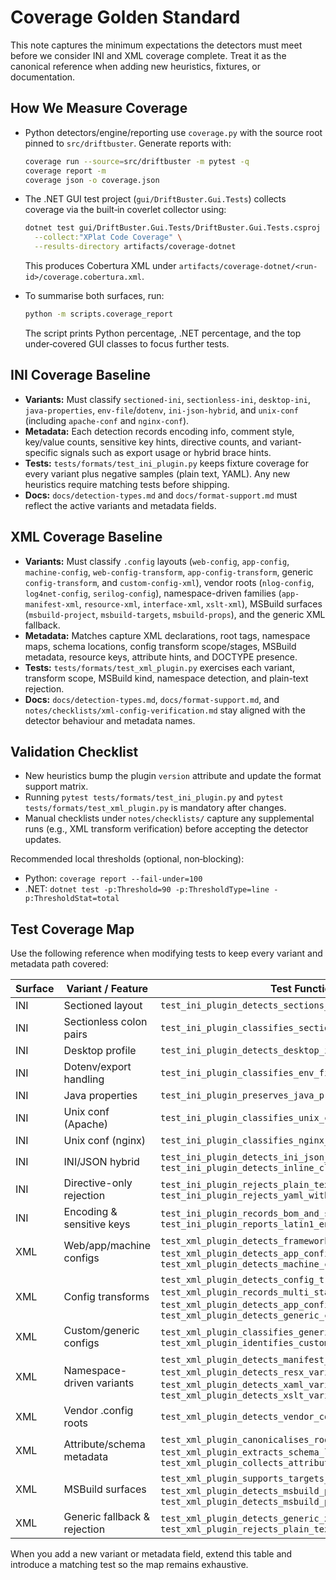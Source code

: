 # Coverage Golden Standard

This note captures the minimum expectations the detectors must meet before we
consider INI and XML coverage complete. Treat it as the canonical reference
when adding new heuristics, fixtures, or documentation.

## How We Measure Coverage

- Python detectors/engine/reporting use `coverage.py` with the source root
  pinned to `src/driftbuster`. Generate reports with:

  ```sh
  coverage run --source=src/driftbuster -m pytest -q
  coverage report -m
  coverage json -o coverage.json
  ```

- The .NET GUI test project (`gui/DriftBuster.Gui.Tests`) collects coverage via
  the built‑in coverlet collector using:

  ```sh
  dotnet test gui/DriftBuster.Gui.Tests/DriftBuster.Gui.Tests.csproj \
    --collect:"XPlat Code Coverage" \
    --results-directory artifacts/coverage-dotnet
  ```

  This produces Cobertura XML under
  `artifacts/coverage-dotnet/<run-id>/coverage.cobertura.xml`.

- To summarise both surfaces, run:

  ```sh
  python -m scripts.coverage_report
  ```

  The script prints Python percentage, .NET percentage, and the top
  under‑covered GUI classes to focus further tests.

## INI Coverage Baseline
- **Variants:** Must classify `sectioned-ini`, `sectionless-ini`, `desktop-ini`,
  `java-properties`, `env-file`/`dotenv`, `ini-json-hybrid`, and
  `unix-conf` (including `apache-conf` and `nginx-conf`).
- **Metadata:** Each detection records encoding info, comment style, key/value
  counts, sensitive key hints, directive counts, and variant-specific signals
  such as export usage or hybrid brace hints.
- **Tests:** `tests/formats/test_ini_plugin.py` keeps fixture coverage for every
  variant plus negative samples (plain text, YAML). Any new heuristics require
  matching tests before shipping.
- **Docs:** `docs/detection-types.md` and `docs/format-support.md` must reflect
  the active variants and metadata fields.

## XML Coverage Baseline
- **Variants:** Must classify `.config` layouts (`web-config`, `app-config`,
  `machine-config`, `web-config-transform`, `app-config-transform`, generic
  `config-transform`, and `custom-config-xml`), vendor roots (`nlog-config`,
  `log4net-config`, `serilog-config`), namespace-driven families
  (`app-manifest-xml`, `resource-xml`, `interface-xml`, `xslt-xml`), MSBuild
  surfaces (`msbuild-project`, `msbuild-targets`, `msbuild-props`), and the
  generic XML fallback.
- **Metadata:** Matches capture XML declarations, root tags, namespace maps,
  schema locations, config transform scope/stages, MSBuild metadata, resource
  keys, attribute hints, and DOCTYPE presence.
- **Tests:** `tests/formats/test_xml_plugin.py` exercises each variant,
  transform scope, MSBuild kind, namespace detection, and plain-text rejection.
- **Docs:** `docs/detection-types.md`, `docs/format-support.md`, and
  `notes/checklists/xml-config-verification.md` stay aligned with the detector
  behaviour and metadata names.

## Validation Checklist
- New heuristics bump the plugin `version` attribute and update the format
  support matrix.
- Running `pytest tests/formats/test_ini_plugin.py` and
  `pytest tests/formats/test_xml_plugin.py` is mandatory after changes.
- Manual checklists under `notes/checklists/` capture any supplemental runs
  (e.g., XML transform verification) before accepting the detector updates.

Recommended local thresholds (optional, non‑blocking):

- Python: `coverage report --fail-under=100`
- .NET: `dotnet test -p:Threshold=90 -p:ThresholdType=line -p:ThresholdStat=total`

## Test Coverage Map

Use the following reference when modifying tests to keep every variant and
metadata path covered:

| Surface | Variant / Feature | Test Function |
|---------|-------------------|---------------|
| INI | Sectioned layout | `test_ini_plugin_detects_sections_and_keys` |
| INI | Sectionless colon pairs | `test_ini_plugin_classifies_sectionless_ini_variant` |
| INI | Desktop profile | `test_ini_plugin_detects_desktop_ini_variant` |
| INI | Dotenv/export handling | `test_ini_plugin_classifies_env_files` |
| INI | Java properties | `test_ini_plugin_preserves_java_properties_classification` |
| INI | Unix conf (Apache) | `test_ini_plugin_classifies_unix_conf_variants` |
| INI | Unix conf (nginx) | `test_ini_plugin_classifies_nginx_conf_variant` |
| INI | INI/JSON hybrid | `test_ini_plugin_detects_ini_json_hybrids` / `test_ini_plugin_detects_inline_closing_json_hybrid` |
| INI | Directive-only rejection | `test_ini_plugin_rejects_plain_text` / `test_ini_plugin_rejects_yaml_with_colons` |
| INI | Encoding & sensitive keys | `test_ini_plugin_records_bom_and_sensitive_hints` / `test_ini_plugin_reports_latin1_encoding` |
| XML | Web/app/machine configs | `test_xml_plugin_detects_framework_config`, `test_xml_plugin_detects_app_config_variant`, `test_xml_plugin_detects_machine_config_variant` |
| XML | Config transforms | `test_xml_plugin_detects_config_transform_scope`, `test_xml_plugin_records_multi_stage_transform_metadata`, `test_xml_plugin_detects_app_config_transform_variant`, `test_xml_plugin_detects_generic_config_transform_variant` |
| XML | Custom/generic configs | `test_xml_plugin_classifies_generic_web_or_app_config`, `test_xml_plugin_identifies_custom_config_xml` |
| XML | Namespace-driven variants | `test_xml_plugin_detects_manifest_variant`, `test_xml_plugin_detects_resx_variant_via_namespace`, `test_xml_plugin_detects_xaml_variant_via_namespace`, `test_xml_plugin_detects_xslt_variant` |
| XML | Vendor .config roots | `test_xml_plugin_detects_vendor_config_roots` |
| XML | Attribute/schema metadata | `test_xml_plugin_canonicalises_root_attributes`, `test_xml_plugin_extracts_schema_locations`, `test_xml_plugin_collects_attribute_hints` |
| XML | MSBuild surfaces | `test_xml_plugin_supports_targets_extension`, `test_xml_plugin_detects_msbuild_props_variant`, `test_xml_plugin_detects_msbuild_project_metadata` |
| XML | Generic fallback & rejection | `test_xml_plugin_detects_generic_xml_variant`, `test_xml_plugin_rejects_plain_text` |

When you add a new variant or metadata field, extend this table and introduce a
matching test so the map remains exhaustive.
